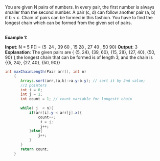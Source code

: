 You are given N pairs of numbers. In every pair, the first number is always smaller than the second number. A pair (c, d) can follow another pair (a, b) if b < c. Chain of pairs can be formed in this fashion. You have to find the longest chain which can be formed from the given set of pairs.   
 

**Example 1:**

**Input:**
N = 5
P[] = {5  24 , 39 60 , 15 28 , 27 40 , 50 90}
**Output:** 3
**Explanation**: The given pairs are { {5, 24}, {39, 60},
{15, 28}, {27, 40}, {50, 90} },the longest chain that
can be formed is of length 3, and the chain is
{{5, 24}, {27, 40}, {50, 90}}


```java
int maxChainLength(Pair arr[], int n)
    {
       Arrays.sort(arr,(a,b)->a.y-b.y); // sort it by 2nd value;
       //2 pointers
       int i = 0;
       int j = 1;
       int count = 1; // count variable for longestt chain
       
       while( j  < n){
           if(arr[i].y < arr[j].x){
               count++;
                i = j;
                j++;
           }else{
               j++;
           }
       }
       return count;
    }
```